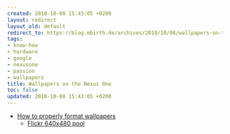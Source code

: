 ```yaml
---
created: 2010-10-08 15:43:05 +0200
layout: redirect
layout_old: default
redirect_to: https://blog.mbirth.de/archives/2010/10/08/wallpapers-on-the-nexus-one.html
tags:
- know-how
- hardware
- google
- nexusone
- passion
- wallpapers
title: Wallpapers on the Nexus One
toc: false
updated: 2010-10-08 15:43:05 +0200
---
```


* [How to properly format wallpapers](http://lifehacker.com/5657727/whats-the-deal-with-androids-weird-wallpaper-requirements)
  * [Flickr 640x480 pool](http://www.flickr.com/groups/640x480/pool/)
